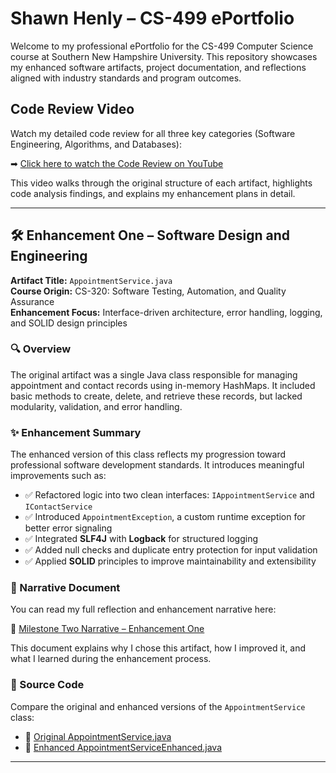 # Shawn Henly – CS-499 ePortfolio

Welcome to my professional ePortfolio for the CS-499 Computer Science course at Southern New Hampshire University. This repository showcases my enhanced software artifacts, project documentation, and reflections aligned with industry standards and program outcomes.

## Code Review Video

Watch my detailed code review for all three key categories (Software Engineering, Algorithms, and Databases):

➡ [Click here to watch the Code Review on YouTube](https://youtu.be/aB0SDyJuNUE)

This video walks through the original structure of each artifact, highlights code analysis findings, and explains my enhancement plans in detail.

---

## 🛠️ Enhancement One – Software Design and Engineering

**Artifact Title:** `AppointmentService.java`  
**Course Origin:** CS-320: Software Testing, Automation, and Quality Assurance  
**Enhancement Focus:** Interface-driven architecture, error handling, logging, and SOLID design principles

### 🔍 Overview

The original artifact was a single Java class responsible for managing appointment and contact records using in-memory HashMaps. It included basic methods to create, delete, and retrieve these records, but lacked modularity, validation, and error handling.

### ✨ Enhancement Summary

The enhanced version of this class reflects my progression toward professional software development standards. It introduces meaningful improvements such as:

- ✅ Refactored logic into two clean interfaces: `IAppointmentService` and `IContactService`
- ✅ Introduced `AppointmentException`, a custom runtime exception for better error signaling
- ✅ Integrated **SLF4J** with **Logback** for structured logging
- ✅ Added null checks and duplicate entry protection for input validation
- ✅ Applied **SOLID** principles to improve maintainability and extensibility

### 📄 Narrative Document

You can read my full reflection and enhancement narrative here:

📘 [Milestone Two Narrative – Enhancement One](https://github.com/ItsShawn/shawnhenly/blob/main/CS-499%20Milestone%202%20Enhancement%20One/CS-499%20Milestone%20Two.docx)

This document explains why I chose this artifact, how I improved it, and what I learned during the enhancement process.

### 💾 Source Code

Compare the original and enhanced versions of the `AppointmentService` class:

- 📂 [Original AppointmentService.java](https://github.com/ItsShawn/shawnhenly/blob/main/CS-499%20Milestone%202%20Enhancement%20One/AppointmentService.java)
- 🚀 [Enhanced AppointmentServiceEnhanced.java](https://github.com/ItsShawn/shawnhenly/blob/main/CS-499%20Milestone%202%20Enhancement%20One/AppointmentServiceEnhanced.java)

---
